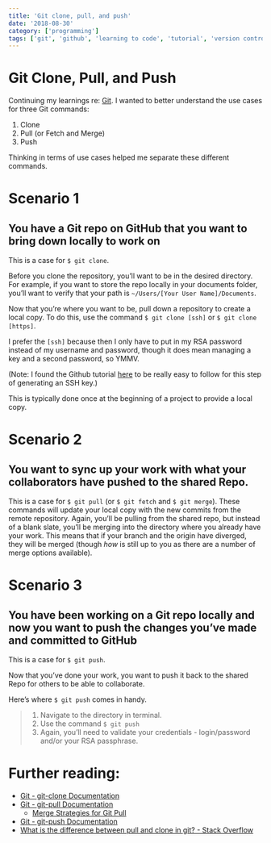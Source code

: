 ```yaml
---
title: 'Git clone, pull, and push'
date: '2018-08-30'
category: ['programming']
tags: ['git', 'github', 'learning to code', 'tutorial', 'version control']
---
```


# Git Clone, Pull, and Push

Continuing my learnings re: [Git](../../2018-08-22/learning-git-from-the-ground-up-another-git-tutorial). I wanted to better understand the use cases for three Git commands:
1.  Clone
2.  Pull (or Fetch and Merge)
3.  Push

Thinking in terms of use cases helped me separate these different commands.

# Scenario 1

## You have a Git repo on GitHub that you want to bring down locally to work on

This is a case for `$ git clone`.

Before you clone the repository, you’ll want to be in the desired directory. For example, if you want to store the repo locally in your documents folder, you’ll want to verify that your path is `~/Users/[Your User Name]/Documents`.

Now that you’re where you want to be, pull down a repository to create a local copy. To do this, use the command `$ git clone [ssh]` or `$ git clone [https]`.

I prefer the `[ssh]` because then I only have to put in my RSA password instead of my username and password, though it does mean managing a key and a second password, so YMMV.

(Note: I found the Github tutorial [here](https://help.github.com/articles/generating-a-new-ssh-key-and-adding-it-to-the-ssh-agent/) to be really easy to follow for this step of generating an SSH key.)

This is typically done once at the beginning of a project to provide a local copy.

# Scenario 2

## You want to sync up your work with what your collaborators have pushed to the shared Repo.

This is a case for `$ git pull` (or `$ git fetch` and `$ git merge`). These commands will update your local copy with the new commits from the remote repository. Again, you’ll be pulling from the shared repo, but instead of a blank slate, you’ll be merging into the directory where you already have your work. This means that if your branch and the origin have diverged, they will be merged (though _how_ is still up to you as there are a number of merge options available).

# Scenario 3

## You have been working on a Git repo locally and now you want to push the changes you’ve made and committed to GitHub

This is a case for `$ git push`.

Now that you’ve done your work, you want to push it back to the shared Repo for others to be able to collaborate.

Here’s where `$ git push` comes in handy.

> 1.  Navigate to the directory in terminal.
> 2.  Use the command `$ git push`
> 3.  Again, you’ll need to validate your credentials - login/password and/or your RSA passphrase.

# Further reading:

-   [Git - git-clone Documentation](https://git-scm.com/docs/git-clone)
-   [Git - git-pull Documentation](https://git-scm.com/docs/git-pull)
    -   [Merge Strategies for Git Pull](https://git-scm.com/docs/git-pull#_merge_strategies)
-   [Git - git-push Documentation](https://git-scm.com/docs/git-push)
-   [What is the difference between pull and clone in git? - Stack Overflow](https://stackoverflow.com/questions/3620633/what-is-the-difference-between-pull-and-clone-in-git)
